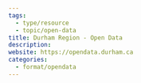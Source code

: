 ```yaml
---
tags:
  - type/resource
  - topic/open-data
title: Durham Region - Open Data
description: 
website: https://opendata.durham.ca
categories:
  - format/opendata
---
```

